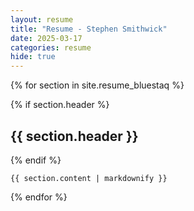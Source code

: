 ```yaml
---
layout: resume
title: "Resume - Stephen Smithwick"
date: 2025-03-17
categories: resume
hide: true
---
```


{% for section in site.resume_bluestaq %}
<section {% if section.class %} class="{{ section.class }}" {% endif %}>
    {% if section.header %}
        <h2>{{ section.header }}</h2>
    {% endif %}

    {{ section.content | markdownify }}
</section>
{% endfor %}
